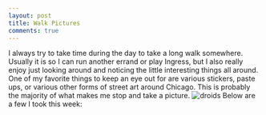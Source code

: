 ```yaml
---
layout: post
title: Walk Pictures
comments: true
---
```


  I always try to take time during the day to take a long walk somewhere.  Usually it is so I can run another errand or play Ingress, but I also really enjoy just looking around and noticing the little interesting things all around.  One of my favorite things to keep an eye out for are various stickers, paste ups, or various other forms of street art around Chicago.  This is probably the majority of what makes me stop and take a picture.
![droids](https://farm6.staticflickr.com/5600/15605261605_7dab1985ff_c.jpg)
Below are a few I took this week:
